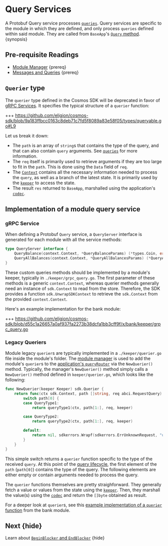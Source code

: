 <!--
order: 5
-->

# Query Services

A Protobuf Query service processes [`queries`](./messages-and-queries.md#queries). Query services are specific to the module in which they are defined, and only process `queries` defined within said module. They are called from `BaseApp`'s [`Query` method](../core/baseapp.md#query). {synopsis}

## Pre-requisite Readings

- [Module Manager](./module-manager.md) {prereq}
- [Messages and Queries](./messages-and-queries.md) {prereq}

## `Querier` type

The `querier` type defined in the Cosmos SDK will be deprecated in favor of [gRPC Services](#grpc-service). It specifies the typical structure of a `querier` function:

+++ https://github.com/eligion/cosmos-sdk/blob/9a183ffbcc0163c8deb71c7fd5f8089a83e58f05/types/queryable.go#L9

Let us break it down:

- The `path` is an array of `string`s that contains the type of the query, and that can also contain `query` arguments. See [`queries`](./messages-and-queries.md#queries) for more information.
- The `req` itself is primarily used to retrieve arguments if they are too large to fit in the `path`. This is done using the `Data` field of `req`.
- The [`Context`](../core/context.md) contains all the necessary information needed to process the `query`, as well as a branch of the latest state. It is primarily used by the [`keeper`](./keeper.md) to access the state.
- The result `res` returned to `BaseApp`, marshalled using the application's [`codec`](../core/encoding.md).

## Implementation of a module query service

### gRPC Service

When defining a Protobuf `Query` service, a `QueryServer` interface is generated for each module with all the service methods:

```go
type QueryServer interface {
	QueryBalance(context.Context, *QueryBalanceParams) (*types.Coin, error)
	QueryAllBalances(context.Context, *QueryAllBalancesParams) (*QueryAllBalancesResponse, error)
}
```

These custom queries methods should be implemented by a module's keeper, typically in `./keeper/grpc_query.go`. The first parameter of these methods is a generic `context.Context`, whereas querier methods generally need an instance of `sdk.Context` to read
from the store. Therefore, the SDK provides a function `sdk.UnwrapSDKContext` to retrieve the `sdk.Context` from the provided
`context.Context`.

Here's an example implementation for the bank module:

+++ https://github.com/eligion/cosmos-sdk/blob/d55c1a26657a0af937fa2273b38dcfa1bb3cff9f/x/bank/keeper/grpc_query.go

### Legacy Queriers

Module legacy `querier`s are typically implemented in a `./keeper/querier.go` file inside the module's folder. The [module manager](./module-manager.md) is used to add the module's `querier`s to the [application's `queryRouter`](../core/baseapp.md#query-routing) via the `NewQuerier()` method. Typically, the manager's `NewQuerier()` method simply calls a `NewQuerier()` method defined in `keeper/querier.go`, which looks like the following:

```go
func NewQuerier(keeper Keeper) sdk.Querier {
	return func(ctx sdk.Context, path []string, req abci.RequestQuery) ([]byte, error) {
		switch path[0] {
		case QueryType1:
			return queryType1(ctx, path[1:], req, keeper)

		case QueryType2:
			return queryType2(ctx, path[1:], req, keeper)

		default:
			return nil, sdkerrors.Wrapf(sdkerrors.ErrUnknownRequest, "unknown %s query endpoint: %s", types.ModuleName, path[0])
		}
	}
}
```

This simple switch returns a `querier` function specific to the type of the received `query`. At this point of the [query lifecycle](../basics/query-lifecycle.md), the first element of the `path` (`path[0]`) contains the type of the query. The following elements are either empty or contain arguments needed to process the query.

The `querier` functions themselves are pretty straighforward. They generally fetch a value or values from the state using the [`keeper`](./keeper.md). Then, they marshall the value(s) using the [`codec`](../core/encoding.md) and return the `[]byte` obtained as result.

For a deeper look at `querier`s, see this [example implementation of a `querier` function](https://github.com/eligion/cosmos-sdk/blob/7f59723d889b69ca19966167f0b3a7fec7a39e53/x/gov/keeper/querier.go) from the bank module.

## Next {hide}

Learn about [`BeginBlocker` and `EndBlocker`](./beginblock-endblock.md) {hide}
